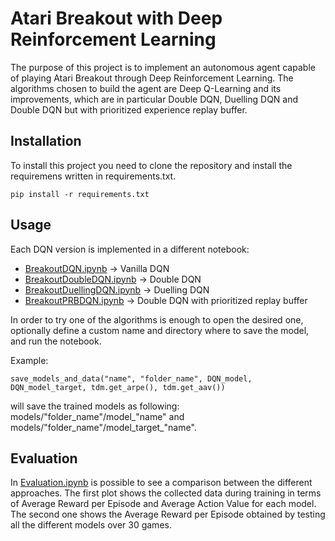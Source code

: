 # Atari Breakout with Deep Reinforcement Learning
The purpose of this project is to implement an autonomous agent capable of playing Atari Breakout through Deep Reinforcement Learning. The algorithms chosen to build the agent are Deep Q-Learning and its improvements, which are in particular Double DQN, Duelling DQN and Double DQN but with prioritized experience replay buffer.

## Installation ##
To install this project you need to clone the repository and install the requiremens written in requirements.txt.
```
pip install -r requirements.txt
```

## Usage ##
Each DQN version is implemented in a different notebook:
- [BreakoutDQN.ipynb](BreakoutDQN.ipynb) -> Vanilla DQN
- [BreakoutDoubleDQN.ipynb](BreakoutDoubleDQN.ipynb) -> Double DQN
- [BreakoutDuellingDQN.ipynb](BreakoutDuellingDQN.ipynb) -> Duelling DQN
- [BreakoutPRBDQN.ipynb](BreakoutPRBDQN.ipynb) -> Double DQN with prioritized replay buffer

In order to try one of the algorithms is enough to open the desired one, optionally define a custom name and directory where to save the model, and run the notebook.

Example:
```
save_models_and_data("name", "folder_name", DQN_model, DQN_model_target, tdm.get_arpe(), tdm.get_aav())
```
will save the trained models as following: models/"folder_name"/model_"name" and models/"folder_name"/model_target_"name".

## Evaluation ##
In [Evaluation.ipynb](Evalutaion.ipynb) is possible to see a comparison between the different approaches. The first plot shows the collected data during training in terms of Average Reward per Episode and Average Action Value for each model. The second one shows the Average Reward per Episode obtained by testing all the different models over 30 games.
